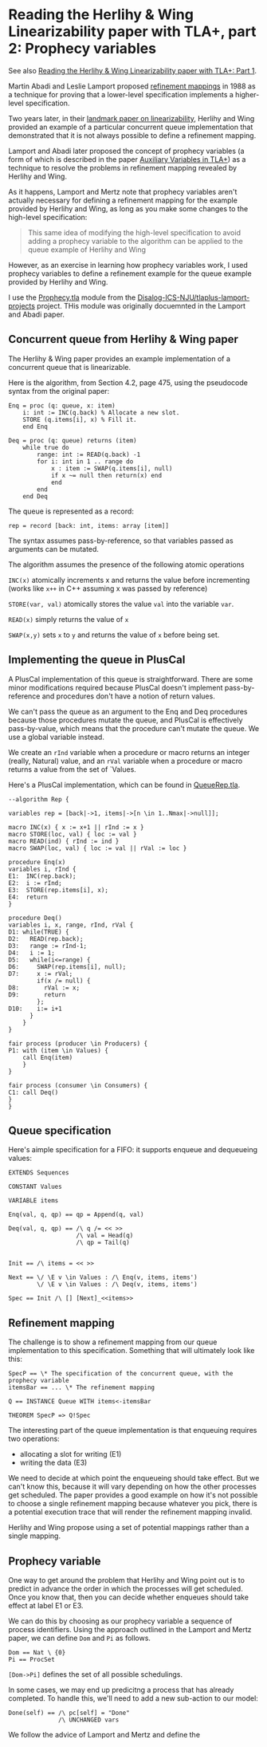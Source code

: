 # Reading the Herlihy & Wing Linearizability paper with TLA+, part 2: Prophecy variables

See also [Reading the Herlihy & Wing Linearizability paper with TLA+: Part 1][part-1].

[part-1]: https://github.com/lorin/tla-linearizability

Martin Abadi and Leslie Lamport proposed [refinement mappings] in 1988 as a technique
for proving that a lower-level specification implements a higher-level
specification.

[refinement mappings]: https://www.microsoft.com/en-us/research/publication/the-existence-of-refinement-mappings/

Two years later, in their [landmark paper on linearizability][herlihy], Herlihy and Wing
provided an example of a particular concurrent queue implementation that
demonstrated that it is not always possible to define a refinement mapping. 

[herlihy]: https://cs.brown.edu/~mph/HerlihyW90/p463-herlihy.pdf


Lamport and Abadi later proposed the concept of prophecy variables (a form of
which is described in the paper [Auxiliary Variables in TLA+][aux]) as a
technique to resolve the problems in refinement mapping revealed by Herlihy and Wing.

As it happens, Lamport and Mertz note that prophecy variables aren't actually
necessary for defining a refinement mapping for the example provided by Herlihy
and Wing, as long as you make some changes to the high-level specification:

> This same idea of modifying the high-level specification to avoid adding a
> prophecy variable to the algorithm can be applied to the queue
> example of Herlihy and Wing

However, as an exercise in learning how prophecy variables work, I used prophecy variables to
define a refinement example for the queue example provided by Herlihy and Wing.

I use the [Prophecy.tla](Prophecy.tla) module from the
[Disalog-ICS-NJU/tlaplus-lamport-projects][prophfile] project. THis module was
originally docuemnted in the Lamport and Abadi paper.

[prophfile]: https://github.com/Disalg-ICS-NJU/tlaplus-lamport-projects/blob/master/learning-tlaplus/Hengfeng-Wei/learning-tlaplus-papers/AuxiliaryVariables-Lamport/auxiliary/Prophecy.tla
[aux]:  http://lamport.azurewebsites.net/pubs/pubs.html#auxiliary

## Concurrent queue from Herlihy & Wing paper

The Herlihy & Wing paper provides an example implementation of a concurrent
queue that is linearizable.

Here is the algorithm, from Section 4.2, page 475, using the pseudocode syntax
from the original paper:

```
Enq = proc (q: queue, x: item)
    i: int := INC(q.back) % Allocate a new slot.
    STORE (q.items[i], x) % Fill it.
    end Enq

Deq = proc (q: queue) returns (item)
    while true do
        range: int := READ(q.back) -1
        for i: int in 1 .. range do
            x : item := SWAP(q.items[i], null)
            if x ~= null then return(x) end
            end
        end
    end Deq
```

The queue is represented as a record:

```
rep = record [back: int, items: array [item]] 
```

The syntax assumes pass-by-reference, so that variables passed as arguments
can be mutated.

The algorithm assumes the presence of the following atomic operations

`INC(x)` atomically increments x and returns the value before incrementing
(works like `x++` in C++ assuming x was passed by reference)

`STORE(var, val)` atomically stores the value `val` into the variable `var`.

`READ(x)` simply returns the value of `x`

`SWAP(x,y)` sets `x` to `y` and returns the value of `x` before being set.



## Implementing the queue in PlusCal

A PlusCal implementation of this queue is straightforward. There are some minor
modifications required because PlusCal doesn't implement pass-by-reference and
procedures don't have a notion of return values.

We can't pass the queue as an argument to the Enq and Deq procedures because
those procedures mutate the queue, and PlusCal is effectively pass-by-value,
which means that the procedure can't mutate the queue. We use a global variable
instead.

We create an `rInd` variable when a procedure or macro returns an integer
(really, Natural) value, and an `rVal` variable when a procedure or macro
returns a value from the set of `Values.


Here's a PlusCal implementation, which can be found in
[QueueRep.tla](QueueRep.tla).

```
--algorithm Rep {

variables rep = [back|->1, items|->[n \in 1..Nmax|->null]];

macro INC(x) { x := x+1 || rInd := x }
macro STORE(loc, val) { loc := val }
macro READ(ind) { rInd := ind }
macro SWAP(loc, val) { loc := val || rVal := loc }

procedure Enq(x)
variables i, rInd {
E1:  INC(rep.back);
E2:  i := rInd;
E3:  STORE(rep.items[i], x);
E4:  return
}

procedure Deq()
variables i, x, range, rInd, rVal {
D1: while(TRUE) {
D2:   READ(rep.back);
D3:   range := rInd-1;
D4:   i := 1;
D5:   while(i<=range) {
D6:     SWAP(rep.items[i], null);
D7:     x := rVal;
        if(x /= null) {
D8:       rVal := x;
D9:       return
        };
D10:    i:= i+1
      }
    }
}

fair process (producer \in Producers) {
P1: with (item \in Values) {
    call Enq(item)
    }
}

fair process (consumer \in Consumers) {
C1: call Deq()
}
}
```

## Queue specification

Here's aimple specification for a FIFO: it supports enqueue and dequeueing
values:

```
EXTENDS Sequences

CONSTANT Values

VARIABLE items

Enq(val, q, qp) == qp = Append(q, val)

Deq(val, q, qp) == /\ q /= << >>
                   /\ val = Head(q)
                   /\ qp = Tail(q)
                   
                   
Init == /\ items = << >>

Next == \/ \E v \in Values : /\ Enq(v, items, items')
        \/ \E v \in Values : /\ Deq(v, items, items')
        
Spec == Init /\ [] [Next]_<<items>>
```

## Refinement mapping

The challenge is to show a refinement mapping from our queue implementation to
this specification. Something that will ultimately look like this:

```
SpecP == \* The specification of the concurrent queue, with the prophecy variable
itemsBar == ... \* The refinement mapping

Q == INSTANCE Queue WITH items<-itemsBar

THEOREM SpecP => Q!Spec
```

The interesting part of the queue implementation is that enqueuing requires two operations:

* allocating a slot for writing (E1)
* writing the data (E3)

We need to decide at which point the enqueueing should take effect. But we
can't know this, because it will vary depending on how the other processes get
scheduled. The paper provides a good example on how it's not possible to choose
a single refinement mapping because whatever you pick, there is a potential
execution trace that will render the refinement mapping invalid.

Herlihy and Wing propose using a set of potential mappings rather than a single
mapping.

## Prophecy variable

One way to get around the problem that Herlihy and Wing point out is to predict
in advance the order in which the processes will get scheduled. Once you know
that, then you can decide whether enqueues should take effect at label E1 or
E3.

We can do this by choosing as our prophecy variable a sequence of process
identifiers. Using the approach outlined in the Lamport and Mertz paper, we can define
`Dom` and `Pi` as follows.

```
Dom == Nat \ {0}
Pi == ProcSet
```

`[Dom->Pi]` defines the set of all possible schedulings.

In some cases, we may end up predicitng a process that has already completed.
To handle this, we'll need to add a new sub-action to our model:


```
Done(self) == /\ pc[self] = "Done"
              /\ UNCHANGED vars
```

We follow the advice of Lamport and Mertz and define the 
